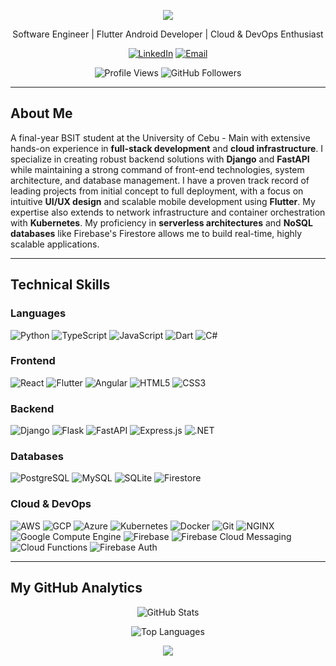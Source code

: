 <p align="center">
  <img src="https://capsule-render.vercel.app/api?type=waving&color=0:2b2d42,100:4a4e69&height=250&section=header&text=Froillan%20Kim%20B.%20Edem&fontAlignY=40&fontSize=40&animation=fadeIn&fontColor=ffffff" />
</p>

<div align="center">
  
Software Engineer | Flutter Android Developer | Cloud & DevOps Enthusiast

[![LinkedIn](https://img.shields.io/badge/LinkedIn-0077B5?style=flat&logo=linkedin&logoColor=white)](https://www.linkedin.com/in/froillan-kim-b-edem-5b591b252/)
[![Email](https://img.shields.io/badge/Email-D14836?style=flat&logo=gmail&logoColor=white)](mailto:froillan.edem@gmail.com)

![Profile Views](https://komarev.com/ghpvc/?username=Froillan123&color=blue&style=flat)
![GitHub Followers](https://img.shields.io/github/followers/Froillan123?style=social)

</div>

---

## About Me

A final-year BSIT student at the University of Cebu - Main with extensive hands-on experience in **full-stack development** and **cloud infrastructure**. I specialize in creating robust backend solutions with **Django** and **FastAPI** while maintaining a strong command of front-end technologies, system architecture, and database management. I have a proven track record of leading projects from initial concept to full deployment, with a focus on intuitive **UI/UX design** and scalable mobile development using **Flutter**. My expertise also extends to network infrastructure and container orchestration with **Kubernetes**. My proficiency in **serverless architectures** and **NoSQL databases** like Firebase's Firestore allows me to build real-time, highly scalable applications.

---

## Technical Skills

### Languages
![Python](https://img.shields.io/badge/Python-3776AB?logo=python&logoColor=white)
![TypeScript](https://img.shields.io/badge/TypeScript-3178C6?logo=typescript&logoColor=white)
![JavaScript](https://img.shields.io/badge/JavaScript-F7DF1E?logo=javascript&logoColor=black)
![Dart](https://img.shields.io/badge/Dart-0175C2?logo=dart&logoColor=white)
![C#](https://img.shields.io/badge/C%23-239120?logo=c-sharp&logoColor=white)

### Frontend
![React](https://img.shields.io/badge/React-61DAFB?logo=react&logoColor=white)
![Flutter](https://img.shields.io/badge/Flutter-02569B?logo=flutter&logoColor=white)
![Angular](https://img.shields.io/badge/Angular-DD0031?logo=angular&logoColor=white)
![HTML5](https://img.shields.io/badge/HTML5-E34F26?logo=html5&logoColor=white)
![CSS3](https://img.shields.io/badge/CSS3-1572B6?logo=css3&logoColor=white)

### Backend
![Django](https://img.shields.io/badge/Django-092E20?logo=django&logoColor=white)
![Flask](https://img.shields.io/badge/Flask-000000?logo=flask&logoColor=white)
![FastAPI](https://img.shields.io/badge/FastAPI-009688?logo=fastapi&logoColor=white)
![Express.js](https://img.shields.io/badge/Express.js-000000?logo=express&logoColor=white)
![.NET](https://img.shields.io/badge/.NET-512BD4?logo=dotnet&logoColor=white)

### Databases
![PostgreSQL](https://img.shields.io/badge/PostgreSQL-4169E1?logo=postgresql&logoColor=white)
![MySQL](https://img.shields.io/badge/MySQL-4479A1?logo=mysql&logoColor=white)
![SQLite](https://img.shields.io/badge/SQLite-003B57?logo=sqlite&logoColor=white)
![Firestore](https://img.shields.io/badge/Firestore-FFCA28?logo=firebase&logoColor=white)

### Cloud & DevOps
![AWS](https://img.shields.io/badge/AWS-232F3E?logo=amazon-aws&logoColor=white)
![GCP](https://img.shields.io/badge/Google_Cloud-4285F4?logo=google-cloud&logoColor=white)
![Azure](https://img.shields.io/badge/Azure-0078D4?logo=microsoft-azure&logoColor=white)
![Kubernetes](https://img.shields.io/badge/Kubernetes-326CE5?logo=kubernetes&logoColor=white)
![Docker](https://img.shields.io/badge/Docker-2496ED?logo=docker&logoColor=white)
![Git](https://img.shields.io/badge/Git-F05032?logo=git&logoColor=white)
![NGINX](https://img.shields.io/badge/NGINX-009639?logo=nginx&logoColor=white)
![Google Compute Engine](https://img.shields.io/badge/Google_Compute_Engine-4285F4?logo=google-cloud&logoColor=white)
![Firebase](https://img.shields.io/badge/Firebase-FFCA28?logo=firebase&logoColor=white)
![Firebase Cloud Messaging](https://img.shields.io/badge/FCM-039BE5?logo=firebase&logoColor=white)
![Cloud Functions](https://img.shields.io/badge/Cloud%20Functions-4285F4?logo=google-cloud&logoColor=white)
![Firebase Auth](https://img.shields.io/badge/Firebase%20Auth-F57C00?logo=firebase&logoColor=white)

---

## My GitHub Analytics

<div align="center">

![GitHub Stats](https://github-readme-stats.vercel.app/api?username=Froillan123&show_icons=true&theme=dark&hide_border=true&count_private=true)

![Top Languages](https://github-readme-stats.vercel.app/api/top-langs/?username=Froillan123&layout=compact&theme=dark&hide_border=true)

</div>

<p align="center">
  <img src="https://capsule-render.vercel.app/api?type=waving&color=0:2b2d42,100:4a4e69&height=80&section=footer&animation=fadeIn" />
</p>
